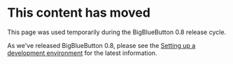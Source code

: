 # This content has moved #

This page was used temporarily during the BigBlueButton 0.8 release cycle.

As we've released BigBlueButton 0.8, please see the [Setting up a development environment](DevelopingBBB.md) for the latest information.